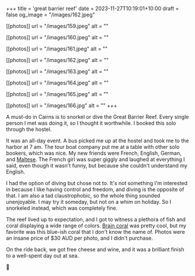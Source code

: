 +++
title = 'great barrier reef'
date = 2023-11-27T10:19:01+10:00
draft = false
og_image = "/images/162.jpeg"

[[photos]]
  url = "/images/159.jpeg"
  alt = ""

[[photos]]
  url = "/images/160.jpeg"
  alt = ""

[[photos]]
  url = "/images/161.jpeg"
  alt = ""

[[photos]]
  url = "/images/162.jpeg"
  alt = ""

[[photos]]
  url = "/images/163.jpeg"
  alt = ""

[[photos]]
  url = "/images/164.jpeg"
  alt = ""

[[photos]]
  url = "/images/165.jpeg"
  alt = ""

[[photos]]
  url = "/images/166.jpg"
  alt = ""
+++

A must-do in Cairns is to snorkel or dive the Great Barrier Reef. Every single person I met was doing it, so I thought it worthwhile. I booked this solo through the hostel.

It was an all-day event. A bus picked me up at the hostel and took me to the harbor at 7 am. The tour boat company put me at a table with other solo bookers, which was nice. My new friends were French, English, German, and [Maltese](https://en.wikipedia.org/wiki/Malta). The French girl was super giggly and laughed at everything I said, even though it wasn't funny, but because she couldn't understand my English.

I had the option of diving but chose not to. It's not something I'm interested in because I like having control and freedom, and diving is the opposite of that. I am also a tad claustrophobic, so the whole thing sounded unenjoyable. I may try it someday, but not on a whim on holiday. So I snorkeled instead, which was completely fine.

The reef lived up to expectation, and I got to witness a plethora of fish and coral displaying a wide range of colors. [Brain coral](https://en.wikipedia.org/wiki/Brain_coral) was pretty cool, but my favorite was this blue-ish coral that I don't know the name of. Photos were an insane price of $30 AUD per photo, and I didn't purchase.

On the ride back, we got free cheese and wine, and it was a brilliant finish to a well-spent day out at sea.

🐠

